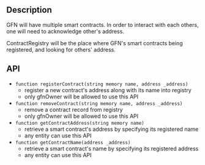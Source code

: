 ## Description
GFN will have multiple smart contracts. In order to interact with each others, one will need to acknowledge other's address.

ContractRegistry will be the place where GFN's smart contracts being registered, and looking for others' address.

## API
- `function registerContract(string memory name, address _address)`
  - register a new contract's address along with its name into registry
  - only gfnOwner will be allowed to use this API
- `function removeContract(string memory name, address _address)`
  - remove a contract record from registry
  - only gfnOwner will be allowed to use this API
- `function getContractAddress(string memory name)`
  - retrieve a smart contract's address by specifying its registered name
  - any entity can use this API
- `function getContractName(address _address)`
  - retrieve a smart contract's name by specifying its registered address
  - any entity can use this API
